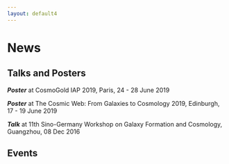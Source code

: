 ```yaml
---
layout: default4
---
```


# News

## Talks and Posters

***Poster*** at CosmoGold IAP 2019, Paris, 24 - 28 June 2019

***Poster*** at The Cosmic Web: From Galaxies to Cosmology 2019, Edinburgh, 17 - 19 June 2019

***Talk*** at 11th Sino-Germany Workshop on Galaxy Formation and Cosmology, Guangzhou, 08 Dec 2016

## Events

